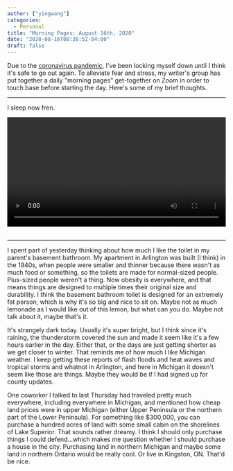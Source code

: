 ```yaml
---
author: ["yingwang"]
categories:
  - Personal
title: "Morning Pages: August 16th, 2020"
date: "2020-08-16T08:38:52-04:00"
draft: false
---
```


Due to the [coronavirus
pandemic](https://en.wikipedia.org/wiki/2019-20_coronavirus_pandemic), I've been
locking myself down until I think it's safe to go out again. To alleviate fear
and stress, my writer's group has put together a daily "morning pages"
get-together on Zoom in order to touch base before starting the day. Here's some
of my brief thoughts.

__________

I sleep now fren.

<!-- https://stackoverflow.com/a/26276254 -->
<video style="width: 100%; width: -moz-available; width: -webkit-fill-available; width: fill-available; max-width: 100%;" controls>
    <source src="/video/posts/2020/08/16/morning_pages.mp4" type="video/mp4">
    Your browser does not support HTML5 video.
</video>
<br/>
<br/>

__________

I spent part of yesterday thinking about how much I like the toilet in my
parent's basement bathroom. My apartment in Arlington was built (I think) in the
1940s, when people were smaller and thinner because there wasn't as much food or
something, so the toilets are made for normal-sized people. Plus-sized people
weren't a thing. Now obesity is everywhere, and that means things are designed
to multiple times their original size and durability. I think the basement
bathroom toilet is designed for an extremely fat person, which is why it's so
big and nice to sit on. Maybe not as much lemonade as I would like out of this
lemon, but what can you do. Maybe not talk about it, maybe that's it.

It's strangely dark today. Usually it's super bright, but I think since it's
raining, the thunderstorm covered the sun and made it seem like it's a few hours
earlier in the day. Either that, or the days are just getting shorter as we get
closer to winter. That reminds me of how much I like Michigan weather. I keep
getting these reports of flash floods and heat waves and tropical storms and
whatnot in Arlington, and here in Michigan it doesn't seem like those are
things. Maybe they would be if I had signed up for county updates.

One coworker I talked to last Thursday had traveled pretty much everywhere,
including everywhere in Michigan, and mentioned how cheap land prices were in
upper Michigan (either Upper Peninsula or the northern part of the Lower
Peninsula). For something like $300,000, you can purchase a hundred acres of
land with some small cabin on the shorelines of Lake Superior. That sounds
rather dreamy. I think I should only purchase things I could defend...which
makes me question whether I should purchase a house in the city. Purchasing land
in northern Michigan and maybe some land in northern Ontario would be really
cool. Or live in Kingston, ON. That'd be nice.
